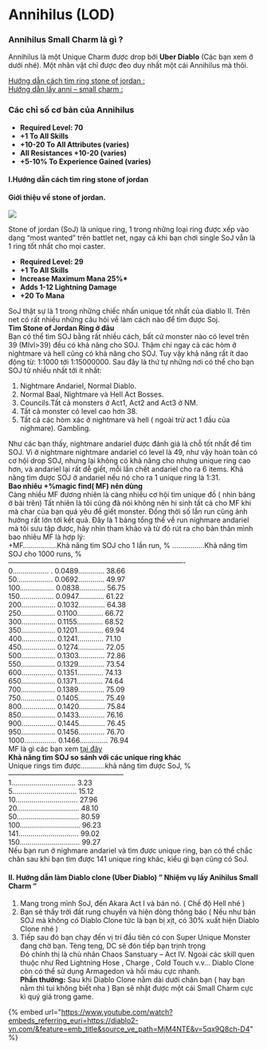 # Annihilus (LOD)

### Annihilus Small Charm là gì ? <a href="#annihilus-small-charm-la-gi" id="annihilus-small-charm-la-gi"></a>

Annihilus là một Unique Charm được drop bởi **Uber Diablo** (Các bạn xem ở dưới nhé). Một nhân vật chỉ được đeo duy nhất một cái Annihilus mà thôi.

[Hướng dẫn cách tìm ring stone of jordan :](https://tm.diablo2-vn.com/?p=10089\&preview=true)\
[Hướng dẫn lấy anni – small charm :](https://tm.diablo2-vn.com/?p=10089\&preview=true)

### Các chỉ số cơ bản của Annihilus <a href="#cac-chi-so-co-ban-cua-annihilus" id="cac-chi-so-co-ban-cua-annihilus"></a>

* **Required Level: 70**
* **+1 To All Skills**
* **+10-20 To All Attributes (varies)**
* **All Resistances +10-20 (varies)**
* **+5-10% To Experience Gained (varies)**

#### I.Hướng dẫn cách tìm ring stone of jordan <a href="#i-huong-dan-cach-tim-ring-stone-of-jordan" id="i-huong-dan-cach-tim-ring-stone-of-jordan"></a>

**Giới thiệu về stone of jordan.**\
\
![](https://i0.wp.com/diablo2-vn.com/wp-content/uploads/2020/12/WE1UlQB.png?resize=565%2C99\&ssl=1)

Stone of jordan (SoJ) là unique ring, 1 trong những loại ring được xếp vào dạng “most wanted” trên battlet net, ngay cả khi bạn chơi single SoJ vẫn là 1 ring tốt nhất cho mọi caster.

* **Required Level: 29**
* **+1 To All Skills**
* **Increase Maximum Mana 25%\***
* **Adds 1-12 Lightning Damage**
* **+20 To Mana**

SoJ thật sự là 1 trong những chiếc nhấn unique tốt nhất của diablo II. Trên net có rất nhiều những câu hỏi về làm cách nào để tìm được Soj.\
**Tìm Stone of Jordan Ring ở đâu**\
Bạn có thể tìm SOJ bằng rất nhiều cách, bất cứ monster nào có level trên 39 (Mlvl>39) đều có khả năng cho SOJ. Thậm chí ngay cả các hòm ở nightmare và hell cũng có khả năng cho SOJ. Tuy vậy khả năng rất ít dao động từ: 1:1000 tới 1:15000000. Sau đây là thứ tự những nơi có thể cho bạn SOJ từ nhiều nhất tới ít nhất:

1. Nightmare Andariel, Normal Diablo.
2. Normal Baal, Nightmare và Hell Act Bosses.
3. Councils.Tất cả monsters ở Act1, Act2 and Act3 ở NM.
4. Tất cả monster có level cao hơn 38.
5. Tất cả các hòm xác ở nightmare và hell ( ngoài trừ act 1 đầu của nighmare). Gambling.

Như các bạn thấy, nightmare andariel được đánh giá là chỗ tốt nhất để tìm SOJ. Vì ở nightmare nightmare andariel có level là 49, như vậy hoàn toàn có cơ hội drop SOJ, nhưng lại không có khả năng cho nhưng unique ring cao hơn, và andariel lại rất dễ giết, mỗi lần chết andariel cho ra 6 items. Khả năng tìm được SOJ ở andariel nếu nó cho ra 1 unique ring là 1:31.\
**Bao nhiêu +%magic find( MF) nên dùng**\
Càng nhiều MF đương nhiên là càng nhiều cơ hội tìm unique đồ ( nhìn bảng ở bài trên) Tất nhiên là tôi cũng đã nói không nên hi sinh tất cả cho MF khi mà char của bạn quá yêu để giết monster. Đồng thời số lần run cũng ảnh hưởng rất lớn tới kết quả. Đây là 1 bảng tổng thể về run nighmare andariel mà tôi sưu tập được, hãy nhìn tham khảo và từ đó rút ra cho bản thân mình bao nhiêu MF là hợp lý:\
\+MF……………..Khả năng tìm SOJ cho 1 lần run, % …………….Khả năng tìm SOJ cho 1000 runs, %\
—————————————————————————-\
0……………… . 0.0489…………. 38.66\
50……………… 0.0692…………. 49.97\
100…………….. 0.0838…………. 56.75\
150…………….. 0.0947…………. 61.22\
200…………….. 0.1032…………. 64.38\
250…………….. 0.1100…………. 66.72\
300…………….. 0.1155…………. 68.52\
350…………….. 0.1201…………. 69.94\
400…………….. 0.1241…………. 71.10\
450…………….. 0.1274…………. 72.05\
500…………….. 0.1303…………. 72.86\
550…………….. 0.1329…………. 73.54\
600…………….. 0.1351…………. 74.13\
650…………….. 0.1371…………. 74.64\
700…………….. 0.1389…………. 75.09\
750…………….. 0.1405…………. 75.49\
800…………….. 0.1420…………. 75.84\
850…………….. 0.1433…………. 76.16\
900…………….. 0.1445…………. 76.45\
950…………….. 0.1456…………. 76.70\
1000……………. 0.1466………….. 76.94\
MF là gì các bạn xem [tại đây](https://tm.diablo2-vn.com/huong-dan/magic-finding/)\
**Khả năng tìm SOJ so sánh với các unique ring khác**\
Unique rings tìm được…………khả năng tìm được SoJ, %\
————————————————–\
1………………………….. 3.23\
5………………………….. 15.12\
10…………………………. 27.96\
20…………………………. 48.10\
50…………………………. 80.59\
100………………………… 96.23\
141………………………… 99.02\
150………………………… 99.27\
Nếu bạn run ở nighmare andariel và tìm được unique ring, bạn có thể chắc chăn sau khi bạn tìm được 141 unique ring khác, kiểu gì bạn cũng có SoJ.

#### II. Hướng dẫn làm Diablo clone (Uber Diablo) ” Nhiệm vụ lấy Anihilus Small Charm “ <a href="#ii-huong-dan-lam-diablo-clone-uber-diablo-nhiem-vu-lay-anihilu" id="ii-huong-dan-lam-diablo-clone-uber-diablo-nhiem-vu-lay-anihilu"></a>

1. Mang trong mình SoJ, đến Akara Act I và bán nó. ( Chế độ Hell nhé )
2. Bạn sẽ thấy trời đất rung chuyển và hiện dòng thông báo ( Nếu như bán SOJ mà không có Diablo Clone tức là bạn bị xịt, có 30% xuất hiện Diablo Clone nhé )
3. Tiếp sau đó bạn chạy đến vị trí đầu tiên có con Super Unique Monster đang chờ bạn. Tèng teng, DC sẽ đón tiếp bạn trịnh trọng\
   Đó chính thị là chủ nhân Chaos Sanstuary – Act IV. Ngoài các skill quen thuộc như Red Lightning Hose , Charge , Cold Touch v.v… Diablo Clone còn có thể sử dụng Armagedon và hồi máu cực nhanh.\
   **Phần thưởng:** Sau khi Diablo Clone nằm dài dưới chân bạn ( hay bạn nằm thì tui không biết nha ) Bạn sẽ nhặt được một cái Small Charm cực kì quý giá trong game.



{% embed url="https://www.youtube.com/watch?embeds_referring_euri=https://diablo2-vn.com/&feature=emb_title&source_ve_path=MjM4NTE&v=5qx9Q8ch-D4" %}

